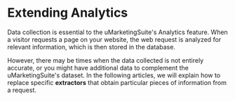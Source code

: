 # Extending Analytics

Data collection is essential to the uMarketingSuite's Analytics feature. When a visitor requests a page on your website, the web request is analyzed for relevant information, which is then stored in the database.

However, there may be times when the data collected is not entirely accurate, or you might have additional data to complement the uMarketingSuite's dataset. In the following articles, we will explain how to replace specific **extractors** that obtain particular pieces of information from a request.

